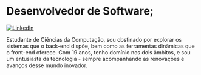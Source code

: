 # Desenvolvedor de Software;
[![LinkedIn](https://img.shields.io/badge/LinkedIn-Connect-blue?style=for-the-badge&logo=linkedin)](https://www.linkedin.com/in/seuperfil)








Estudante de Ciências da Computação, sou obstinado por explorar os sistemas que o back-end dispõe, bem como as ferramentas dinâmicas que o front-end oferece. Com 19 anos, tenho domínio nos dois âmbitos, e sou um entusiasta da tecnologia - sempre acompanhando as renovações e avanços desse mundo inovador.
